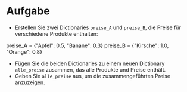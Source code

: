 # Aufgabe 

- Erstellen Sie zwei Dictionaries `preise_A` und `preise_B`, die Preise für verschiedene Produkte enthalten:

preise_A = {"Apfel": 0.5, "Banane": 0.3}
preise_B = {"Kirsche": 1.0, "Orange": 0.8}

- Fügen Sie die beiden Dictionaries zu einem neuen Dictionary `alle_preise` zusammen, das alle Produkte und Preise enthält.
- Geben Sie `alle_preise` aus, um die zusammengeführten Preise anzuzeigen.